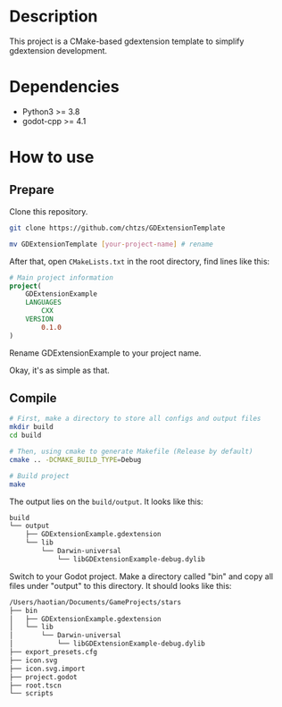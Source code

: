 # Description

This project is a CMake-based gdextension template to simplify gdextension development.

# Dependencies

+ Python3 >= 3.8
+ godot-cpp >= 4.1

# How to use

## Prepare
Clone this repository.
```bash
git clone https://github.com/chtzs/GDExtensionTemplate 

mv GDExtensionTemplate [your-project-name] # rename
```

After that, open `CMakeLists.txt` in the root directory, find lines like this:
```cmake
# Main project information
project( 
    GDExtensionExample
    LANGUAGES
        CXX
    VERSION
        0.1.0
)
```
Rename GDExtensionExample to your project name.

Okay, it's as simple as that.

## Compile

```bash
# First, make a directory to store all configs and output files
mkdir build
cd build

# Then, using cmake to generate Makefile (Release by default)
cmake .. -DCMAKE_BUILD_TYPE=Debug

# Build project
make
```

The output lies on the `build/output`. It looks like this:
```txt
build
└── output
    ├── GDExtensionExample.gdextension
    └── lib
        └── Darwin-universal
            └── libGDExtensionExample-debug.dylib
```

Switch to your Godot project. Make a directory called "bin" and copy all files under "output" to this directory. It should looks like this:

```txt
/Users/haotian/Documents/GameProjects/stars
├── bin
│   ├── GDExtensionExample.gdextension
│   └── lib
│       └── Darwin-universal
│           └── libGDExtensionExample-debug.dylib
├── export_presets.cfg
├── icon.svg
├── icon.svg.import
├── project.godot
├── root.tscn
└── scripts
```